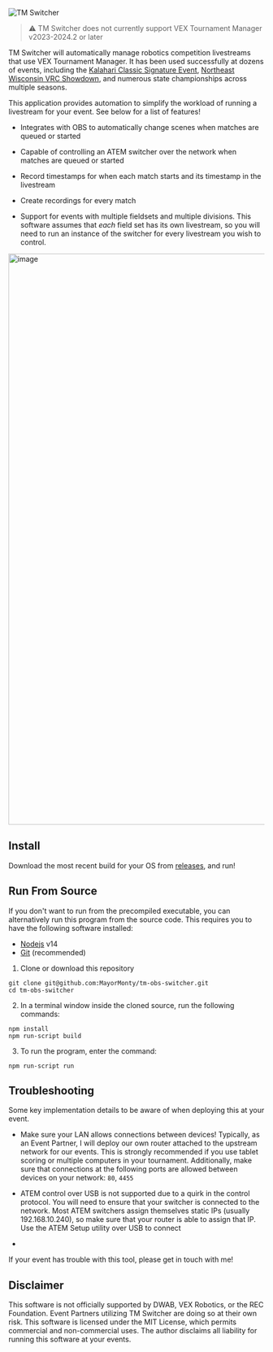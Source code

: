 ![TM Switcher](https://user-images.githubusercontent.com/8839926/194345784-558c3ab7-8e0b-4d5d-a789-0ef14376bb56.png)

> ⚠️ TM Switcher does not currently support VEX Tournament Manager v2023-2024.2 or later

TM Switcher will automatically manage robotics competition livestreams that use VEX Tournament Manager. It has been used successfully at dozens of events, including the [Kalahari Classic Signature Event](https://www.youtube.com/watch?v=Z_GiBfU6cU8), [Northeast Wisconsin VRC Showdown](https://www.youtube.com/watch?v=p9lWt9ZrTQw), and numerous state championships across multiple seasons.

This application provides automation to simplify the workload of running a livestream for your event. See below for a list of features!

- Integrates with OBS to automatically change scenes when matches are queued or started

- Capable of controlling an ATEM switcher over the network when matches are queued or started

- Record timestamps for when each match starts and its timestamp in the livestream

- Create recordings for every match

- Support for events with multiple fieldsets and multiple divisions. This software assumes that *each* field set has its own livestream, so you will need to run an instance of the switcher for every livestream you wish to control.

<img width="1124" alt="image" src="https://github.com/MayorMonty/tm-obs-switcher/assets/8839926/217ed739-fefb-4aa6-b24f-ace06457a8c7">

## Install

Download the most recent build for your OS from [releases](https://github.com/MayorMonty/tm-obs-switcher/releases/), and run!  

## Run From Source

If you don't want to run from the precompiled executable, you can alternatively
run this program from the source code. This requires you to have the following
software installed:

- [Nodejs](https://nodejs.org) v14
- [Git](https://git-scm.com) (recommended)

1. Clone or download this repository

```
git clone git@github.com:MayorMonty/tm-obs-switcher.git
cd tm-obs-switcher
```

2. In a terminal window inside the cloned source, run the following commands:

```
npm install
npm run-script build
```

3. To run the program, enter the command:

```
npm run-script run
```

## Troubleshooting

Some key implementation details to be aware of when deploying this at your event.

- Make sure your LAN allows connections between devices! Typically, as an Event Partner, I will deploy our own router attached to the upstream network for our events. This is strongly recommended if you use tablet scoring or multiple computers in your tournament. Additionally, make sure that connections at the following ports are allowed between devices on your network: `80`, `4455`

- ATEM control over USB is not supported due to a quirk in the control protocol. You will need to ensure that your switcher is connected to the network. Most ATEM switchers assign themselves static IPs (usually 192.168.10.240), so make sure that your router is able to assign that IP. Use the ATEM Setup utility over USB to connect

- 

If your event has trouble with this tool, please get in touch with me!

## Disclaimer

This software is not officially supported by DWAB, VEX Robotics, or the REC Foundation. Event Partners utilizing TM Switcher are doing so at their own risk. This software is licensed under the MIT License, which permits commercial and non-commercial uses. The author disclaims all liability for running this software at your events.
